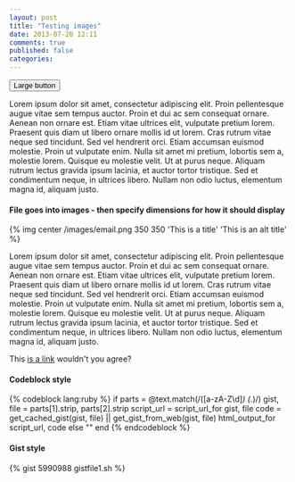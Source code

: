 ```yaml
---
layout: post
title: "Testing images"
date: 2013-07-20 12:11
comments: true
published: false
categories:
---
```


<button class="btn btn-large btn-primary" type="button">Large button</button>

Lorem ipsum dolor sit amet, consectetur adipiscing elit. Proin pellentesque augue vitae sem tempus auctor. Proin et dui ac sem consequat ornare. Aenean non ornare est. Etiam vitae ultrices elit, vulputate pretium lorem. Praesent quis diam ut libero ornare mollis id ut lorem. Cras rutrum vitae neque sed tincidunt. Sed vel hendrerit orci. Etiam accumsan euismod molestie. Proin ut vulputate enim. Nulla sit amet mi pretium, lobortis sem a, molestie lorem. Quisque eu molestie velit. Ut at purus neque. Aliquam rutrum lectus gravida ipsum lacinia, et auctor tortor tristique. Sed et condimentum neque, in ultrices libero. Nullam non odio luctus, elementum magna id, aliquam justo.

#### File goes into images - then specify dimensions for how it should display
{% img center /images/email.png 350 350 'This is a title' 'This is an alt title' %}

Lorem ipsum dolor sit amet, consectetur adipiscing elit. Proin pellentesque augue vitae sem tempus auctor. Proin et dui ac sem consequat ornare. Aenean non ornare est. Etiam vitae ultrices elit, vulputate pretium lorem. Praesent quis diam ut libero ornare mollis id ut lorem. Cras rutrum vitae neque sed tincidunt. Sed vel hendrerit orci. Etiam accumsan euismod molestie. Proin ut vulputate enim. Nulla sit amet mi pretium, lobortis sem a, molestie lorem. Quisque eu molestie velit. Ut at purus neque. Aliquam rutrum lectus gravida ipsum lacinia, et auctor tortor tristique. Sed et condimentum neque, in ultrices libero. Nullam non odio luctus, elementum magna id, aliquam justo.

This [is a link](http://google.com) wouldn't you agree?

#### Codeblock style
{% codeblock lang:ruby %}
if parts = @text.match(/([a-zA-Z\d]*) (.*)/)
  gist, file = parts[1].strip, parts[2].strip
  script_url = script_url_for gist, file
  code       = get_cached_gist(gist, file) || get_gist_from_web(gist, file)
  html_output_for script_url, code
else
  ""
end
{% endcodeblock %}

#### Gist style
{% gist 5990988 gistfile1.sh %}
